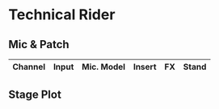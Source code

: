 # Technical Rider

## Mic & Patch

|Channel|Input|Mic. Model|Insert|FX|Stand|
|---|---|---|---|---|---|

## Stage Plot
